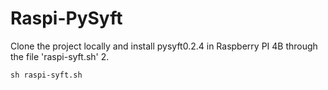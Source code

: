# Raspi-PySyft

Clone the project locally and install pysyft0.2.4 in Raspberry PI 4B through the file 'raspi-syft.sh'
2. 

```shell
sh raspi-syft.sh
```

